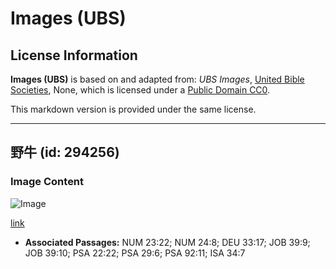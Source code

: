# Images (UBS)

## License Information

**Images (UBS)** is based on and adapted from: _UBS Images_, [United Bible Societies](https://unitedbiblesocieties.org/), None, which is licensed under a [Public Domain CC0](https://creativecommons.org/public-domain/cc0/).

This markdown version is provided under the same license.



--------------------------------

## 野牛 (id: 294256)

### Image Content

![Image](https://cdn.aquifer.bible/aquifer-content/resources/Media/WEB-0047_aurochs.png)

[link](https://cdn.aquifer.bible/aquifer-content/resources/Media/WEB-0047_aurochs.png)

* **Associated Passages:** NUM 23:22; NUM 24:8; DEU 33:17; JOB 39:9; JOB 39:10; PSA 22:22; PSA 29:6; PSA 92:11; ISA 34:7

